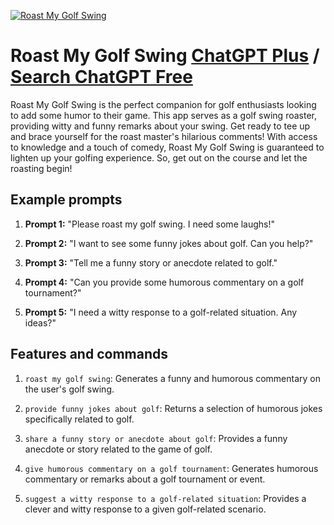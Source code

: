 
[![Roast My Golf Swing](https://files.oaiusercontent.com/file-dnXQtsWx3k4aH59nFok1BXGE?se=2123-10-16T20%3A18%3A51Z&sp=r&sv=2021-08-06&sr=b&rscc=max-age%3D31536000%2C%20immutable&rscd=attachment%3B%20filename%3Dda3d3120-837b-43dc-9b30-e7fbc5b795d5.png&sig=aV8N%2B6SRdI6oK2J%2BbpwLfHlb4W6MfpFP8jZpTDPAl8U%3D)](https://chat.openai.com/g/g-ENz1DcSbQ-roast-my-golf-swing)

# Roast My Golf Swing [ChatGPT Plus](https://chat.openai.com/g/g-ENz1DcSbQ-roast-my-golf-swing) / [Search ChatGPT Free](https://gptcall.net/index.html#/?search=Roast%20My%20Golf%20Swing)

Roast My Golf Swing is the perfect companion for golf enthusiasts looking to add some humor to their game. This app serves as a golf swing roaster, providing witty and funny remarks about your swing. Get ready to tee up and brace yourself for the roast master's hilarious comments! With access to knowledge and a touch of comedy, Roast My Golf Swing is guaranteed to lighten up your golfing experience. So, get out on the course and let the roasting begin!

## Example prompts

1. **Prompt 1:** "Please roast my golf swing. I need some laughs!"

2. **Prompt 2:** "I want to see some funny jokes about golf. Can you help?"

3. **Prompt 3:** "Tell me a funny story or anecdote related to golf."

4. **Prompt 4:** "Can you provide some humorous commentary on a golf tournament?"

5. **Prompt 5:** "I need a witty response to a golf-related situation. Any ideas?"

## Features and commands

1. `roast my golf swing`: Generates a funny and humorous commentary on the user's golf swing.

2. `provide funny jokes about golf`: Returns a selection of humorous jokes specifically related to golf.

3. `share a funny story or anecdote about golf`: Provides a funny anecdote or story related to the game of golf.

4. `give humorous commentary on a golf tournament`: Generates humorous commentary or remarks about a golf tournament or event.

5. `suggest a witty response to a golf-related situation`: Provides a clever and witty response to a given golf-related scenario.


